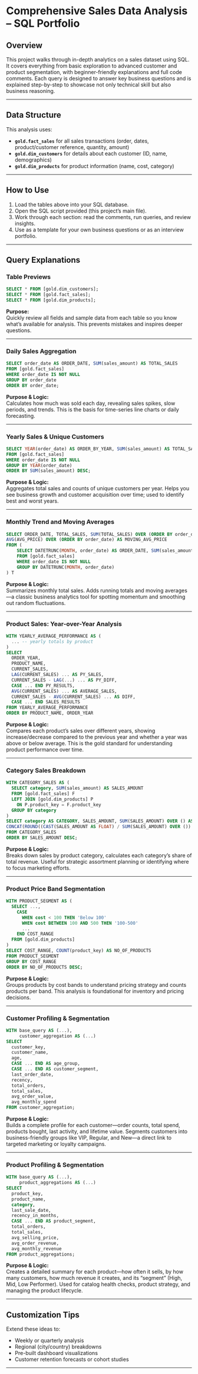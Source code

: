 

# Comprehensive Sales Data Analysis – SQL Portfolio

## Overview

This project walks through in-depth analytics on a sales dataset using SQL. It covers everything from basic exploration to advanced customer and product segmentation, with beginner-friendly explanations and full code comments. Each query is designed to answer key business questions and is explained step-by-step to showcase not only technical skill but also business reasoning.

***

## Data Structure

This analysis uses:
- **`gold.fact_sales`** for all sales transactions (order, dates, product/customer reference, quantity, amount)
- **`gold.dim_customers`** for details about each customer (ID, name, demographics)
- **`gold.dim_products`** for product information (name, cost, category)

***

## How to Use

1. Load the tables above into your SQL database.
2. Open the SQL script provided (this project’s main file).
3. Work through each section: read the comments, run queries, and review insights.
4. Use as a template for your own business questions or as an interview portfolio.

***

## Query Explanations

### Table Previews

```sql
SELECT * FROM [gold.dim_customers];
SELECT * FROM [gold.fact_sales];
SELECT * FROM [gold.dim_products];
```
**Purpose:**  
Quickly review all fields and sample data from each table so you know what’s available for analysis. This prevents mistakes and inspires deeper questions.

***

### Daily Sales Aggregation

```sql
SELECT order_date AS ORDER_DATE, SUM(sales_amount) AS TOTAL_SALES
FROM [gold.fact_sales]
WHERE order_date IS NOT NULL
GROUP BY order_date
ORDER BY order_date;
```
**Purpose & Logic:**  
Calculates how much was sold each day, revealing sales spikes, slow periods, and trends. This is the basis for time-series line charts or daily forecasting.

***

### Yearly Sales & Unique Customers

```sql
SELECT YEAR(order_date) AS ORDER_BY_YEAR, SUM(sales_amount) AS TOTAL_SALES, COUNT(DISTINCT customer_key) AS TOTAL_CUSTOMERS
FROM [gold.fact_sales]
WHERE order_date IS NOT NULL
GROUP BY YEAR(order_date)
ORDER BY SUM(sales_amount) DESC;
```
**Purpose & Logic:**  
Aggregates total sales and counts of unique customers per year. Helps you see business growth and customer acquisition over time; used to identify best and worst years.

***

### Monthly Trend and Moving Averages

```sql
SELECT ORDER_DATE, TOTAL_SALES, SUM(TOTAL_SALES) OVER (ORDER BY order_date) AS RUNNING_TOTAL_SALES, AVG_PRICE,
AVG(AVG_PRICE) OVER (ORDER BY order_date) AS MOVING_AVG_PRICE
FROM (
    SELECT DATETRUNC(MONTH, order_date) AS ORDER_DATE, SUM(sales_amount) AS TOTAL_SALES, AVG(price) AS AVG_PRICE
    FROM [gold.fact_sales]
    WHERE order_date IS NOT NULL
    GROUP BY DATETRUNC(MONTH, order_date)
) T
```
**Purpose & Logic:**  
Summarizes monthly total sales. Adds running totals and moving averages—a classic business analytics tool for spotting momentum and smoothing out random fluctuations.

***

### Product Sales: Year-over-Year Analysis

```sql
WITH YEARLY_AVERAGE_PERFORMANCE AS (
  ... -- yearly totals by product
)
SELECT 
  ORDER_YEAR, 
  PRODUCT_NAME,
  CURRENT_SALES,
  LAG(CURRENT_SALES) ... AS PY_SALES,
  CURRENT_SALES - LAG(...) ... AS PY_DIFF,
  CASE ... END PY_RESULTS,
  AVG(CURRENT_SALES) ... AS AVERAGE_SALES,
  CURRENT_SALES - AVG(CURRENT_SALES) ... AS DIFF,
  CASE ... END SALES_RESULTS
FROM YEARLY_AVERAGE_PERFORMANCE
ORDER BY PRODUCT_NAME, ORDER_YEAR
```
**Purpose & Logic:**  
Compares each product’s sales over different years, showing increase/decrease compared to the previous year and whether a year was above or below average. This is the gold standard for understanding product performance over time.

***

### Category Sales Breakdown

```sql
WITH CATEGORY_SALES AS (
  SELECT category, SUM(sales_amount) AS SALES_AMOUNT
  FROM [gold.fact_sales] F
  LEFT JOIN [gold.dim_products] P
    ON P.product_key = F.product_key
  GROUP BY category
)
SELECT category AS CATEGORY, SALES_AMOUNT, SUM(SALES_AMOUNT) OVER () AS OVERALL_SALES,
CONCAT(ROUND((CAST(SALES_AMOUNT AS FLOAT) / SUM(SALES_AMOUNT) OVER ()) * 100, 1), '%') AS SALES_PERCENTAGE
FROM CATEGORY_SALES
ORDER BY SALES_AMOUNT DESC;
```
**Purpose & Logic:**  
Breaks down sales by product category, calculates each category’s share of total revenue. Useful for strategic assortment planning or identifying where to focus marketing efforts.

***

### Product Price Band Segmentation

```sql
WITH PRODUCT_SEGMENT AS (
  SELECT ..., 
    CASE 
      WHEN cost < 100 THEN 'Below 100'
      WHEN cost BETWEEN 100 AND 500 THEN '100-500'
      ...
    END COST_RANGE
  FROM [gold.dim_products]
)
SELECT COST_RANGE, COUNT(product_key) AS NO_OF_PRODUCTS
FROM PRODUCT_SEGMENT
GROUP BY COST_RANGE
ORDER BY NO_OF_PRODUCTS DESC;
```
**Purpose & Logic:**  
Groups products by cost bands to understand pricing strategy and counts products per band. This analysis is foundational for inventory and pricing decisions.

***

### Customer Profiling & Segmentation

```sql
WITH base_query AS (...),
     customer_aggregation AS (...)
SELECT
  customer_key,
  customer_name,
  age,
  CASE ... END AS age_group,
  CASE ... END AS customer_segment,
  last_order_date,
  recency,
  total_orders,
  total_sales,
  avg_order_value,
  avg_monthly_spend
FROM customer_aggregation;
```
**Purpose & Logic:**  
Builds a complete profile for each customer—order counts, total spend, products bought, last activity, and lifetime value. Segments customers into business-friendly groups like VIP, Regular, and New—a direct link to targeted marketing or loyalty campaigns.

***

### Product Profiling & Segmentation

```sql
WITH base_query AS (...),
     product_aggregations AS (...)
SELECT 
  product_key,
  product_name,
  category,
  last_sale_date,
  recency_in_months,
  CASE ... END AS product_segment,
  total_orders,
  total_sales,
  avg_selling_price,
  avg_order_revenue,
  avg_monthly_revenue
FROM product_aggregations;
```
**Purpose & Logic:**  
Creates a detailed summary for each product—how often it sells, by how many customers, how much revenue it creates, and its “segment” (High, Mid, Low Performer). Used for catalog health checks, product strategy, and managing the product lifecycle.

***

## Customization Tips

Extend these ideas to:
- Weekly or quarterly analysis  
- Regional (city/country) breakdowns  
- Pre-built dashboard visualizations  
- Customer retention forecasts or cohort studies

***
